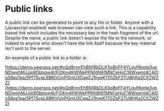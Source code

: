 # Public links

A public link can be generated to point to any file or folder. Anyone with a (Javascript enabled) web browser can view such a link. This is a capability based link which includes the necessary key in the hash fragment of the url. Despite the name, a public link doesn't expose the file to the network, or indeed to anyone who doesn't have the link itself because the key material isn't sent to the server.

An example of a public link to a folder is:

[https://demo.peergos.net/#pQd8rmrEhBN1RbDLK1ioBnFF4YLgvPAmte3ypNDiwshMJJip9Dbbgw4t/FGXm4KWWePPNfdN91MNCeHgC16Wxemt4C4iDoS6qz1ea/5Pf7SvpL6BKtVUnPGmU3CqpZJ1hypK17GZbF27Ui8hKa2CXZWZZ](https://demo.peergos.net/#pQd8rmrEhBN1RbDLK1ioBnFF4YLgvPAmte3ypNDiwshMJJip9Dbbgw4t/FGXm4KWWePPNfdN91MNCeHgC16Wxemt4C4iDoS6qz1ea/5Pf7SvpL6BKtVUnPGmU3CqpZJ1hypK17GZbF27Ui8hKa2CXZWZZ)